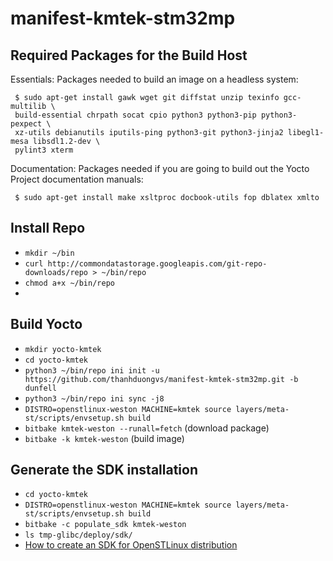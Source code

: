# manifest-kmtek-stm32mp

## Required Packages for the Build Host
Essentials: Packages needed to build an image on a headless system:

     $ sudo apt-get install gawk wget git diffstat unzip texinfo gcc-multilib \
     build-essential chrpath socat cpio python3 python3-pip python3-pexpect \
     xz-utils debianutils iputils-ping python3-git python3-jinja2 libegl1-mesa libsdl1.2-dev \
     pylint3 xterm
                        
Documentation: Packages needed if you are going to build out the Yocto Project documentation manuals:

     $ sudo apt-get install make xsltproc docbook-utils fop dblatex xmlto
## Install Repo
- `mkdir ~/bin`
- `curl http://commondatastorage.googleapis.com/git-repo-downloads/repo > ~/bin/repo`
- `chmod a+x ~/bin/repo`
- 
## Build Yocto
- `mkdir yocto-kmtek`
- `cd yocto-kmtek`
- `python3 ~/bin/repo ini init -u https://github.com/thanhduongvs/manifest-kmtek-stm32mp.git -b dunfell`
- `python3 ~/bin/repo ini sync -j8`
- `DISTRO=openstlinux-weston MACHINE=kmtek source layers/meta-st/scripts/envsetup.sh build`
- `bitbake kmtek-weston --runall=fetch` (download package)
- `bitbake -k kmtek-weston` (build image)

## Generate the SDK installation
- `cd yocto-kmtek`
- `DISTRO=openstlinux-weston MACHINE=kmtek source layers/meta-st/scripts/envsetup.sh build`
- `bitbake -c populate_sdk kmtek-weston`
- `ls tmp-glibc/deploy/sdk/`
- [How to create an SDK for OpenSTLinux distribution](https://wiki.st.com/stm32mpu/wiki/How_to_create_an_SDK_for_OpenSTLinux_distribution)
